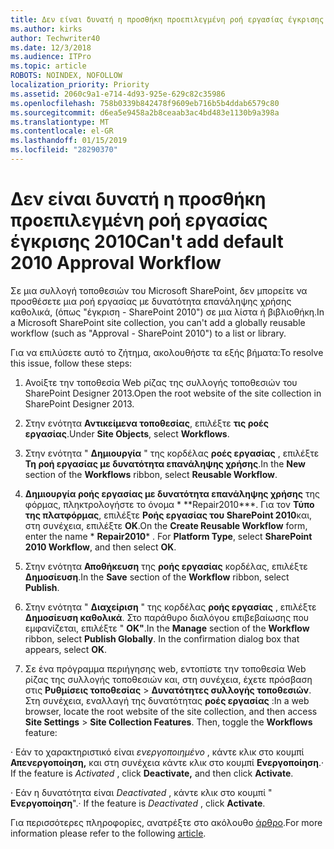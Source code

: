```yaml
---
title: Δεν είναι δυνατή η προσθήκη προεπιλεγμένη ροή εργασίας έγκρισης 2010
ms.author: kirks
author: Techwriter40
ms.date: 12/3/2018
ms.audience: ITPro
ms.topic: article
ROBOTS: NOINDEX, NOFOLLOW
localization_priority: Priority
ms.assetid: 2060c9a1-e714-4d93-925e-629c82c35986
ms.openlocfilehash: 758b0339b842478f9609eb716b5b4ddab6579c80
ms.sourcegitcommit: d6ea5e9458a2b8ceaab3ac4bd483e1130b9a398a
ms.translationtype: MT
ms.contentlocale: el-GR
ms.lasthandoff: 01/15/2019
ms.locfileid: "28290370"
---
```

# <a name="cant-add-default-2010-approval-workflow"></a><span data-ttu-id="82e18-102">Δεν είναι δυνατή η προσθήκη προεπιλεγμένη ροή εργασίας έγκρισης 2010</span><span class="sxs-lookup"><span data-stu-id="82e18-102">Can't add default 2010 Approval Workflow</span></span>

<span data-ttu-id="82e18-103">Σε μια συλλογή τοποθεσιών του Microsoft SharePoint, δεν μπορείτε να προσθέσετε μια ροή εργασίας με δυνατότητα επανάληψης χρήσης καθολικά, (όπως "έγκριση - SharePoint 2010") σε μια λίστα ή βιβλιοθήκη.</span><span class="sxs-lookup"><span data-stu-id="82e18-103">In a Microsoft SharePoint site collection, you can't add a globally reusable workflow (such as "Approval - SharePoint 2010") to a list or library.</span></span>
  
<span data-ttu-id="82e18-104">Για να επιλύσετε αυτό το ζήτημα, ακολουθήστε τα εξής βήματα:</span><span class="sxs-lookup"><span data-stu-id="82e18-104">To resolve this issue, follow these steps:</span></span> 
  
1. <span data-ttu-id="82e18-105">Ανοίξτε την τοποθεσία Web ρίζας της συλλογής τοποθεσιών του SharePoint Designer 2013.</span><span class="sxs-lookup"><span data-stu-id="82e18-105">Open the root website of the site collection in SharePoint Designer 2013.</span></span>
  
2. <span data-ttu-id="82e18-106">Στην ενότητα **Αντικείμενα τοποθεσίας**, επιλέξτε **τις ροές εργασίας**.</span><span class="sxs-lookup"><span data-stu-id="82e18-106">Under **Site Objects**, select **Workflows**.</span></span> 
  
3. <span data-ttu-id="82e18-107">Στην ενότητα " **Δημιουργία** " της κορδέλας **ροές εργασίας** , επιλέξτε **Τη ροή εργασίας με δυνατότητα επανάληψης χρήσης**.</span><span class="sxs-lookup"><span data-stu-id="82e18-107">In the **New** section of the **Workflows** ribbon, select **Reusable Workflow**.</span></span> 
  
4. <span data-ttu-id="82e18-p101">**Δημιουργία ροής εργασίας με δυνατότητα επανάληψης χρήσης** της φόρμας, πληκτρολογήστε το όνομα \* \*\*Repair2010\*\*\*. Για τον **Τύπο της πλατφόρμας**, επιλέξτε **Ροής εργασίας του SharePoint 2010**και, στη συνέχεια, επιλέξτε **OK**.</span><span class="sxs-lookup"><span data-stu-id="82e18-p101">On the **Create Reusable Workflow** form, enter the name  \* **Repair2010**\* . For **Platform Type**, select **SharePoint 2010 Workflow**, and then select **OK**.</span></span> 
  
5. <span data-ttu-id="82e18-110">Στην ενότητα **Αποθήκευση** της **ροής εργασίας** κορδέλας, επιλέξτε **Δημοσίευση**.</span><span class="sxs-lookup"><span data-stu-id="82e18-110">In the **Save** section of the **Workflow** ribbon, select **Publish**.</span></span> 
  
6. <span data-ttu-id="82e18-p102">Στην ενότητα " **Διαχείριση** " της κορδέλας **ροής εργασίας** , επιλέξτε **Δημοσίευση καθολικά**. Στο παράθυρο διαλόγου επιβεβαίωσης που εμφανίζεται, επιλέξτε " **ΟΚ"**.</span><span class="sxs-lookup"><span data-stu-id="82e18-p102">In the **Manage** section of the **Workflow** ribbon, select **Publish Globally**. In the confirmation dialog box that appears, select **OK**.</span></span> 
  
7. <span data-ttu-id="82e18-p103">Σε ένα πρόγραμμα περιήγησης web, εντοπίστε την τοποθεσία Web ρίζας της συλλογής τοποθεσιών και, στη συνέχεια, έχετε πρόσβαση στις **Ρυθμίσεις τοποθεσίας** \> **Δυνατότητες συλλογής τοποθεσιών**. Στη συνέχεια, εναλλαγή της δυνατότητας **ροές εργασίας** :</span><span class="sxs-lookup"><span data-stu-id="82e18-p103">In a web browser, locate the root website of the site collection, and then access **Site Settings** \> **Site Collection Features**. Then, toggle the **Workflows** feature:</span></span> 
  
<span data-ttu-id="82e18-115">· Εάν το χαρακτηριστικό είναι *ενεργοποιημένο* , κάντε κλικ στο κουμπί **Απενεργοποίηση,** και στη συνέχεια κάντε κλικ στο κουμπί **Ενεργοποίηση**.</span><span class="sxs-lookup"><span data-stu-id="82e18-115">· If the feature is  *Activated*  , click **Deactivate,** and then click **Activate**.</span></span> 
  
<span data-ttu-id="82e18-116">· Εάν η δυνατότητα είναι *Deactivated* , κάντε κλικ στο κουμπί " **Ενεργοποίηση**".</span><span class="sxs-lookup"><span data-stu-id="82e18-116">· If the feature is  *Deactivated*  , click **Activate**.</span></span> 
  
<span data-ttu-id="82e18-117">Για περισσότερες πληροφορίες, ανατρέξτε στο ακόλουθο [άρθρο](https://go.microsoft.com/fwlink/?linkid=2047770&amp;clcid=0x409).</span><span class="sxs-lookup"><span data-stu-id="82e18-117">For more information please refer to the following [article](https://go.microsoft.com/fwlink/?linkid=2047770&amp;clcid=0x409).</span></span>
  

